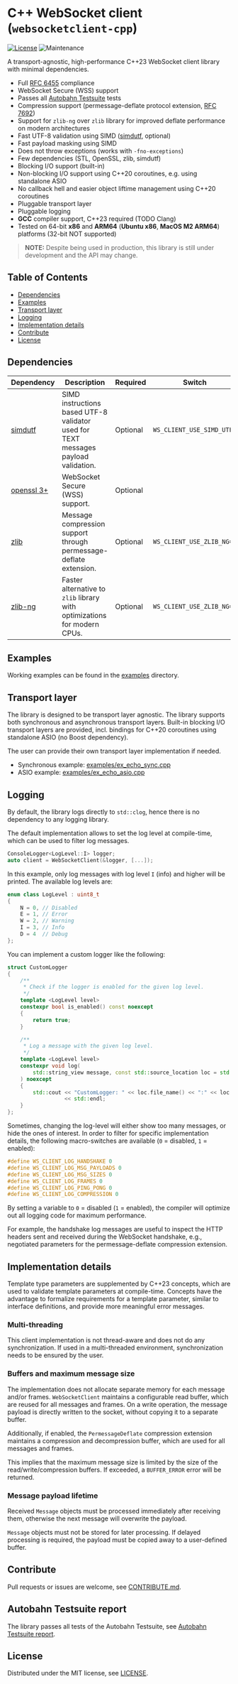 # C++ WebSocket client (`websocketclient-cpp`)

[![License](https://img.shields.io/badge/License-MIT-yellow.svg)](./LICENSE)
![Maintenance](https://img.shields.io/maintenance/yes/2024)

A transport-agnostic, high-performance C++23 WebSocket client library with minimal dependencies.

- Full [RFC 6455](https://www.rfc-editor.org/rfc/rfc6455.html) compliance
- WebSocket Secure (WSS) support
- Passes all [Autobahn Testsuite](https://github.com/crossbario/autobahn-testsuite) tests
- Compression support (permessage-deflate protocol extension, [RFC 7692](https://www.rfc-editor.org/rfc/rfc7692.html))
- Support for `zlib-ng` over `zlib` library for improved deflate performance on modern architectures
- Fast UTF-8 validation using SIMD ([simdutf](https://github.com/simdutf/simdutf), optional)
- Fast payload masking using SIMD
- Does not throw exceptions (works with `-fno-exceptions`)
- Few dependencies (STL, OpenSSL, zlib, simdutf)
- Blocking I/O support (built-in)
- Non-blocking I/O support using C++20 coroutines, e.g. using standalone ASIO
- No callback hell and easier object liftime management using C++20 coroutines
- Pluggable transport layer
- Pluggable logging
- **GCC** compiler support, C++23 required (TODO Clang)
- Tested on 64-bit **x86** and **ARM64** (**Ubuntu x86**, **MacOS M2 ARM64**) platforms (32-bit NOT supported)

> **NOTE:**
> Despite being used in production, this library is still under development and the API may change.

## Table of Contents

- [Dependencies](#dependencies)
- [Examples](#examples)
- [Transport layer](#transport-layer)
- [Logging](#logging)
- [Implementation details](#implementation-details)
- [Contribute](#contribute)
- [License](#license)

## Dependencies

| Dependency                                      | Description                                                               | Required | Switch                      |
|-------------------------------------------------|---------------------------------------------------------------------------|----------|-----------------------------|
| [simdutf](https://github.com/simdutf/simdutf)   | SIMD instructions based UTF-8 validator used for TEXT messages payload validation. | Optional | `WS_CLIENT_USE_SIMD_UTF8` |
| [openssl 3+](https://github.com/openssl/openssl)| WebSocket Secure (WSS) support.                                           | Optional |                             |
| [zlib](https://github.com/madler/zlib)          | Message compression support through permessage-deflate extension.         | Optional | `WS_CLIENT_USE_ZLIB_NG=0`   |
| [zlib-ng](https://github.com/zlib-ng/zlib-ng)   | Faster alternative to `zlib` library with optimizations for modern CPUs.  | Optional | `WS_CLIENT_USE_ZLIB_NG=1`   |

## Examples

Working examples can be found in the [examples](examples) directory.

## Transport layer

The library is designed to be transport layer agnostic.
The library supports both synchronous and asynchronous transport layers.
Built-in blocking I/O transport layers are provided, incl. bindings for C++20 coroutines using standalone ASIO (no Boost dependency).

The user can provide their own transport layer implementation if needed.

* Synchronous example: [examples/ex_echo_sync.cpp](examples/ex_echo_sync.cpp)
* ASIO example: [examples/ex_echo_asio.cpp](examples/ex_echo_asio.cpp)

## Logging

By default, the library logs directly to `std::clog`, hence there is no dependency to any logging library.

The default implementation allows to set the log level at compile-time, which can be used to filter log messages.

```cpp
ConsoleLogger<LogLevel::I> logger;
auto client = WebSocketClient(&logger, [...]);
```

In this example, only log messages with log level `I` (info) and higher will be printed.
The available log levels are:


```cpp
enum class LogLevel : uint8_t
{
    N = 0, // Disabled
    E = 1, // Error
    W = 2, // Warning
    I = 3, // Info
    D = 4  // Debug
};
```

You can implement a custom logger like the following:

```cpp
struct CustomLogger
{
    /**
     * Check if the logger is enabled for the given log level.
     */
    template <LogLevel level>
    constexpr bool is_enabled() const noexcept
    {
        return true;
    }

    /**
     * Log a message with the given log level.
     */
    template <LogLevel level>
    constexpr void log(
        std::string_view message, const std::source_location loc = std::source_location::current()
    ) noexcept
    {
        std::cout << "CustomLogger: " << loc.file_name() << ":" << loc.line() << " " << message
                  << std::endl;
    }
};
```

Sometimes, changing the log-level will either show too many messages, or hide the ones of interest.
In order to filter for specific implementation details, the following macro-switches are available (``0`` = disabled, ``1`` = enabled):

```cpp
#define WS_CLIENT_LOG_HANDSHAKE 0
#define WS_CLIENT_LOG_MSG_PAYLOADS 0
#define WS_CLIENT_LOG_MSG_SIZES 0
#define WS_CLIENT_LOG_FRAMES 0
#define WS_CLIENT_LOG_PING_PONG 0
#define WS_CLIENT_LOG_COMPRESSION 0
```

By setting a variable to `0` = disabled (`1` = enabled), the compiler will optimize out all logging code for maximum performance.

For example, the handshake log messages are useful to inspect the HTTP headers sent and received during the WebSocket handshake, e.g., negotiated parameters for the permessage-deflate compression extension.

## Implementation details

Template type parameters are supplemented by C++23 concepts, which are used to validate template parameters at compile-time. Concepts have the advantage to formalize requirements for a template parameter, similar to interface definitions, and provide more meaningful error messages.

### Multi-threading

This client implementation is not thread-aware and does not do any synchronization. If used in a multi-threaded environment, synchronization needs to be ensured by the user.

### Buffers and maximum message size

The implementation does not allocate separate memory for each message and/or frames. `WebSocketClient` maintains a configurable read buffer, which are reused for all messages and frames. On a write operation, the message payload is directly written to the socket, without copying it to a separate buffer.

Additionally, if enabled, the `PermessageDeflate` compression extension maintains a compression and decompression buffer, which are used for all messages and frames.

This implies that the maximum message size is limited by the size of the read/write/compression buffers. If exceeded, a `BUFFER_ERROR` error will be returned.

### Message payload lifetime

Received `Message` objects must be processed immediately after receiving them, otherwise the next message will overwrite the payload.

`Message` objects must not be stored for later processing. If delayed processing is required, the payload must be copied away to a user-defined buffer.

## Contribute

Pull requests or issues are welcome, see [CONTRIBUTE.md](CONTRIBUTE.md).

## Autobahn Testsuite report

The library passes all tests of the Autobahn Testsuite, see [Autobahn Testsuite report](https://rbeeli.github.io/websocketclient-cpp/tests/autobahn/reports_summary/index.html).

## License

Distributed under the MIT license, see [LICENSE](LICENSE).

